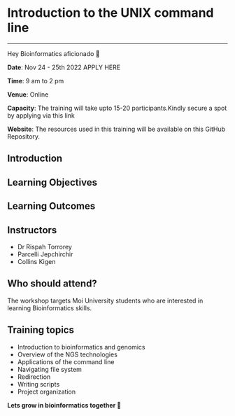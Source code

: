 # Introduction to the UNIX command line
-----------------------------------------

Hey Bioinformatics aficionado :wave:

**Date**: Nov 24 - 25th 2022 APPLY HERE

**Time**: 9 am to 2 pm

**Venue**: Online

**Capacity**: The training will take upto  15-20 participants.Kindly secure a spot by applying via this link

**Website**: The resources used in this training will be available on this GitHub Repository.

## Introduction




## Learning Objectives
## Learning Outcomes

## Instructors
- Dr Rispah Torrorey
- Parcelli Jepchirchir
- Collins Kigen

## Who should attend?

The workshop targets Moi University students who are interested in learning Bioinformatics skills.

## Training topics

- Introduction to bioinformatics and genomics
- Overview of the NGS technologies
- Applications of the command line
- Navigating file system
- Redirection
- Writing scripts
- Project organization





**Lets grow in bioinformatics together :dna:**
